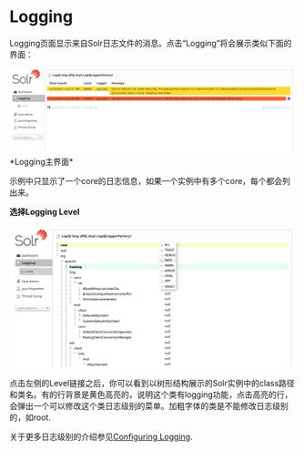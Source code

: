 # Logging #
Logging页面显示来自Solr日志文件的消息。点击“Logging”将会展示类似下面的界面：

<img src="images/1.4.3-logging.png" />
*Logging主界面*

示例中只显示了一个core的日志信息，如果一个实例中有多个core，每个都会列出来。

**选择Logging Level**

<img src="images/1.4.30-level_menu.png" />

点击左侧的Level链接之后，你可以看到以树形结构展示的Solr实例中的class路径和类名。有的行背景是黄色高亮的，说明这个类有logging功能，点击高亮的行，会弹出一个可以修改这个类日志级别的菜单。加粗字体的类是不能修改日志级别的，如root.

关于更多日志级别的介绍参见[Configuring Logging]().

